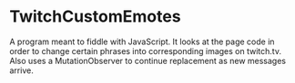 # TwitchCustomEmotes

A program meant to fiddle with JavaScript. It looks at the page code in order to change certain phrases into corresponding images on twitch.tv. Also uses a MutationObserver to continue replacement as new messages arrive.
